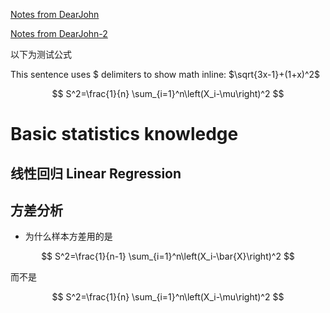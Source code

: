 
<a href="https://dearjohnsonny.github.io/Notes-from-DearJohn/">Notes from DearJohn</a>

<a href="https://dearjohnsonny.github.io/Notes-from-DearJohn-2/">Notes from DearJohn-2</a>

以下为测试公式

This sentence uses $ delimiters to show math inline: $\sqrt{3x-1}+(1+x)^2$

$$
S^2=\frac{1}{n} \sum_{i=1}^n\left(X_i-\mu\right)^2
$$

# Basic  statistics knowledge

## 线性回归 Linear Regression

## 方差分析
* 为什么样本方差用的是

$$
S^2=\frac{1}{n-1} \sum_{i=1}^n\left(X_i-\bar{X}\right)^2
$$

而不是

$$
S^2=\frac{1}{n} \sum_{i=1}^n\left(X_i-\mu\right)^2
$$
